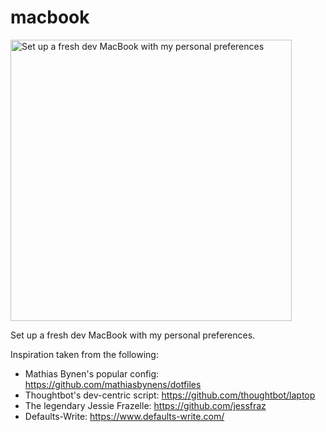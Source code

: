 # macbook

<img title="macbook"
     alt="Set up a fresh dev MacBook with my personal preferences"
     src="https://user-images.githubusercontent.com/3181349/91672998-5a273f80-eb64-11ea-8fbe-82b02abf137d.jpg"
     width="450">

Set up a fresh dev MacBook with my personal preferences.

Inspiration taken from the following:

- Mathias Bynen's popular config: https://github.com/mathiasbynens/dotfiles
- Thoughtbot's dev-centric script: https://github.com/thoughtbot/laptop
- The legendary Jessie Frazelle: https://github.com/jessfraz
- Defaults-Write: https://www.defaults-write.com/


